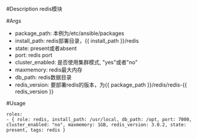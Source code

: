 #Description
redis模块

#Args
* package_path: 本例为/etc/ansible/packages 
* install_path: redis部署目录，{{ install_path }}/redis
* state: present或者absent
* port: redis port
* cluster_enabled: 是否使用集群模式, "yes"或者"no"
* maxmemory: redis最大内存
* db_path: redis数据目录
* redis_version: 要部署redis的版本，为{{ package_path }}/redis/redis-{{ redis_version }}
 

#Usage
```
roles:  
- { role: redis, install_path: /usr/local, db_path: /opt, port: 7000, cluster_enabled: "no", maxmemory: 1GB, redis_version: 3.0.2, state: present, tags: redis }
```
